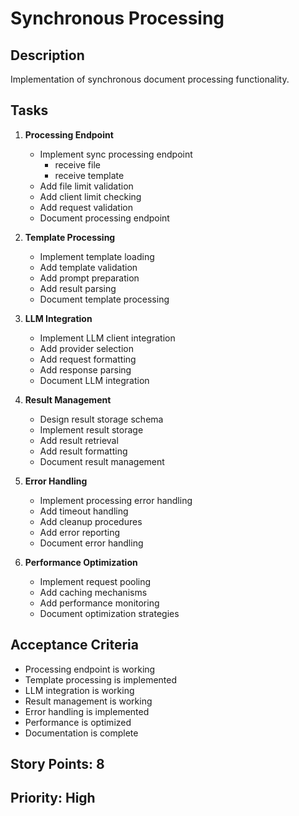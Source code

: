 # Synchronous Processing

## Description

Implementation of synchronous document processing functionality.

## Tasks

1. **Processing Endpoint**

   - Implement sync processing endpoint
     - receive file
     - receive template
   - Add file limit validation
   - Add client limit checking
   - Add request validation
   - Document processing endpoint

2. **Template Processing**

   - Implement template loading
   - Add template validation
   - Add prompt preparation
   - Add result parsing
   - Document template processing

3. **LLM Integration**

   - Implement LLM client integration
   - Add provider selection
   - Add request formatting
   - Add response parsing
   - Document LLM integration

4. **Result Management**

   - Design result storage schema
   - Implement result storage
   - Add result retrieval
   - Add result formatting
   - Document result management

5. **Error Handling**

   - Implement processing error handling
   - Add timeout handling
   - Add cleanup procedures
   - Add error reporting
   - Document error handling

6. **Performance Optimization**
   - Implement request pooling
   - Add caching mechanisms
   - Add performance monitoring
   - Document optimization strategies

## Acceptance Criteria

- Processing endpoint is working
- Template processing is implemented
- LLM integration is working
- Result management is working
- Error handling is implemented
- Performance is optimized
- Documentation is complete

## Story Points: 8

## Priority: High
